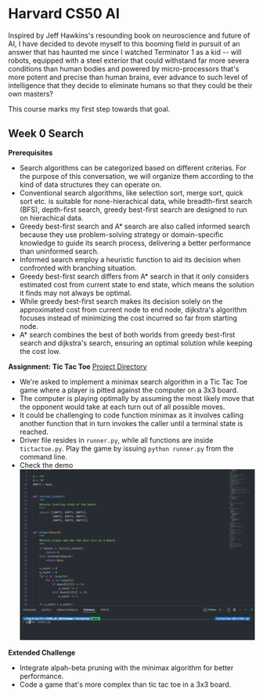 # Harvard CS50 AI
Inspired by Jeff Hawkins's resounding book on neuroscience and future of AI, I have decided to devote myself to this booming field in pursuit of an answer that has haunted me since I watched Terminator 1 as a kid -- will robots, equipped with a steel exterior that could withstand far more severa conditions than human bodies and powered by micro-processors that's more potent and precise than human brains, ever advance to such level of intelligence that they decide to eliminate humans so that they could be their own masters?

This course marks my first step towards that goal.

## Week 0 Search
**Prerequisites**
- Search algorithms can be categorized based on different criterias. For the purpose of this conversation, we will organize them according to the kind of data structures they can operate on.
- Conventional search algorithms, like selection sort, merge sort, quick sort etc. is suitable for none-hierachical data, while breadth-first search (BFS), depth-first search, greedy best-first search are designed to run on hierachical data.
- Greedy best-first search and A* search are also called informed search because they use problem-solving strategy or domain-specific knowledge to guide its search process, delivering a better  performance than uninformed search.
- Informed search employ a heuristic function to aid its decision when confronted with branching situation.
- Greedy best-first search differs from A* search in that it only considers estimated cost from current state to end state, which means the solution it finds may not always be optimal.
- While greedy best-first search makes its decision solely on the approximated cost from current node to end node, dijkstra's algorithm focuses instead of minimizing the cost incurred so far from starting node. 
- A* search combines the best of both worlds from greedy best-first search and dijkstra's search, ensuring an optimal solution while keeping the cost low.


**Assignment: Tic Tac Toe** [Project Directory](/tictactoe/)
- We're asked to implement a minimax search algorithm in a Tic Tac Toe game where a player is pitted against the computer on a 3x3 board.
- The computer is playing optimally by assuming the most likely move that the opponent would take at each turn out of all possible moves. 
- It could be challenging to code function minimax as it involves calling another function that in turn invokes the caller until a terminal state is reached.
- Driver file resides in `runner.py`, while all functions are inside `tictactoe.py`. Play the game by issuing `python runner.py` from the command line.
- Check the demo ![tic tac toe demo](/demos/tictactoe.gif)

**Extended Challenge**
- Integrate alpah-beta pruning with the minimax algorithm for better performance.
- Code a game that's more complex than tic tac toe in a 3x3 board. 

